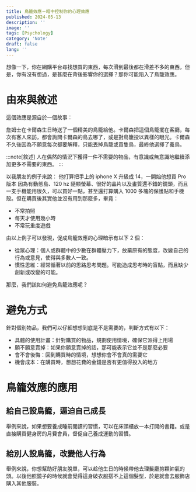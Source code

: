 ```yaml
---
title: 鳥籠效應－暗中控制你的心理效應
published: 2024-05-13
description: ''
image: ''
tags: [Psychology]
category: 'Note'
draft: false 
lang: ''
---
```


想像一下，你在網購平台尋找想買的東西，每次滑到最後都在滑差不多的東西，但是，你有沒有想過，是甚麼在背後影響你的選擇？那你可能陷入了鳥籠效應。

# 由來與敘述
這個效應是源自於一個故事：

詹姆士在卡爾森生日時送了一個精美的鳥籠給他。卡爾森把這個鳥籠擺在客廳，每次有客人來訪，都會詢問卡爾森的鳥去哪了，或是對鳥籠投以異樣的眼光。卡爾森不久後因為不願意每次都要解釋，只能丟掉鳥籠或買隻鳥，最終他選擇了養鳥。

:::note[敘述]
人在偶然的情況下獲得一件不需要的物品，有意識或無意識地繼續添加更多不需要的東西。
:::

以我朋友的例子來說：
他打算把手上的 iphone X 升級成 14，一開始他想買 Pro 版本
因為有動態島、120 hz 隨顯螢幕、很好的晶片以及畫質還不錯的鏡頭，而且一支手機能用很久，可以買好一點，甚至還打算購入 1000 多塊的保護貼和手機殼。但在購買後其實他並沒有用到那麼多，畢竟：

* 不常拍照
* 每天才使用幾小時
* 不常玩重度遊戲

由以上例子可以發現，促成鳥籠效應的心理暗示有以下 2 個：

* 從眾心理：個人或群體中的少數在群體壓力下，放棄原有的態度，改變自己的行為或意見，使得與多數人一致。
* 慣性思維：經常循著以前的思路思考問題。可能造成思考時的盲點，而且缺少創新或改變的可能。

那麼，我們該如何避免鳥籠效應呢？

# 避免方式
針對個別物品，我們可以仔細想想到底是不是需要的，判斷方式有以下：

* 具體的使用計畫：針對購買的物品，規劃使用情境，確保它派得上用場
* 願不願意賣掉：如果你願意賣掉的話，那可能表示它並不是那麼必要
* 會不會後悔：回到購買時的情境，想想你會不會真的需要它
* 機會成本：在購買時，想想花費的金錢是否有更值得投入的地方

# 鳥籠效應的應用

## 給自己設鳥籠，逼迫自己成長

舉例來說，如果想要養成睡前閱讀的習慣，可以在床頭櫃放一本打開的書籍。或是直接購買健身房的月費會員，督促自己養成運動的習慣。

## 給別人設鳥籠，改變他人行為

舉例來說，你想幫助好朋友脫單，可以趁他生日的時候帶他去理髮廳剪顆帥氣的頭。以後他照鏡子的時候就會覺得這身破衣服搭不上這個髮型，於是就會去服飾店購入其他服裝。
